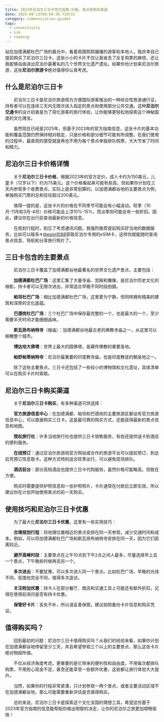 ```yaml
---
title: 2023年尼泊尔三日卡官方指南:价格、景点和购买渠道
date: 2025-09-13T04:59:39.719722
category: communication-guides
tags:
  - connectivity
  - sim
  - roaming
---
```


站在加德满都杜巴广场的晨光中，看着周围熙熙攘攘的游客和本地人，我庆幸自己提前购买了尼泊尔三日卡。这张小小的卡片不仅让我省去了反复购票的麻烦，还让我能够自由进出尼泊尔最著名的几个世界文化遗产遗址。如果你也计划来尼泊尔旅游，这张**尼泊尔旅游卡**绝对值得你认真考虑。

## 什么是尼泊尔三日卡

　　尼泊尔三日卡是尼泊尔旅游局为方便国际游客推出的一种综合性旅游通行证，持有者可以在连续三天内无限次进入指定的景点和使用部分公共交通。这种**尼泊尔交通卡**的设计初衷是为了简化游客的旅行体验，让你能够更轻松地探索这个神秘国度的文化瑰宝。

　　虽然现在已经是2025年，但基于2023年的官方指南信息，这张卡片的基本功能和覆盖范围仍然保持相对稳定，只是价格和部分细节可能有所调整。在我们使用的过程中，最直观的感受就是再也不用为每个景点单独排队购票，大大节省了时间和精力。

## 尼泊尔三日卡价格详情

　　关于**尼泊尔三日卡价格**，根据2023年的官方定价，成人卡约为150美元，儿童卡（12岁以下）约为75美元。这个价格看起来可能有些高，但如果你计划在三天内参观多个收费景点，实际上是非常划算的。以加德满都谷地的主要景点为例，单独购买门票的总和往往超过200美元。

　　值得一提的是，这张卡片的价格在不同季节可能会有小幅波动。旺季（10月-11月和3月-4月）价格可能会上浮10%-15%，而淡季则可能会有一些折扣。因此，建议你在出行前查询最新的价格信息。

　　在规划行程时，别忘了考虑通讯问题。我强烈推荐提前购买好当地的数据服务，比如可以联系✈[@esim1088](https://t.me/s/esim1088)获取尼泊尔专用的eSIM卡，这样你就能随时查询景点信息、导航和分享旅行照片了。

## 三日卡包含的主要景点

　　尼泊尔三日卡覆盖了加德满都谷地最著名的世界文化遗产景点，主要包括：

　　**加德满都杜巴广场**：这里汇集了大量寺庙、宫殿和雕像，是尼泊尔历史文化的缩影。持卡者可以无限次进出，非常适合早晚不同时段拍摄。

　　**帕坦杜巴广场**：相比加德满都杜巴广场，这里更为宁静，但同样拥有精美的建筑和深厚的文化底蕴。

　　**巴德岗杜巴广场**：三个杜巴广场中保存最完整的一个，也是最大的一个，至少需要半天时间才能细细品味。

　　**斯瓦扬布纳特寺**（猴庙）：加德满都谷地最古老的佛教寺庙之一，从这里可以俯瞰整个城市。

　　**博达哈大佛塔**：世界上最大的圆佛塔，是藏传佛教的重要圣地。

　　**帕舒帕蒂纳特寺**：尼泊尔最重要的印度教寺庙，也是印度教徒的朝圣地之一。

　　除了这些主要景点，三日卡还包括了一些较小的博物馆和文化遗址，具体清单可以在购买卡片时索取。

## 尼泊尔三日卡购买渠道

　　关于**尼泊尔三日卡购买**，有多种渠道可供选择：

　　**官方旅游信息中心**：在加德满都、帕坦和巴德岗的主要旅游区都设有官方旅游信息中心，可以直接购买三日卡。这是最可靠的购买方式，还能获得最新的景点信息和地图。

　　**授权旅行社**：许多当地旅行社也提供三日卡销售服务，有些还提供送卡到酒店的便利服务。

　　**在线预订**：通过尼泊尔旅游局官方网站或合作的旅游平台可以提前预订，到达后凭预订信息取卡。这种方式特别适合旺季出行，可以避免现场排队。

　　**酒店前台**：部分高档酒店也提供三日卡代购服务，虽然价格可能略高，但胜在方便。

　　购买时需要提供护照信息和一张护照照片，卡片通常在付款后立即生效，所以建议你在计划开始使用景点的前一天购买。

## 使用技巧和尼泊尔三日卡优惠

　　为了最大化**尼泊尔三日卡优惠**，这里有一些实用技巧：

　　**合理规划行程**：将地理位置相近的景点安排在同一天参观，减少交通时间和成本。例如，可以将加德满都杜巴广场和斯瓦扬布纳特寺安排在同一天，因为它们距离较近。

　　**避开高峰时段**：主要景点在上午10点到下午2点之间人最多，尽量选择早上去一个景点，下午晚些时候再去另一个。

　　**多次进出**：不要犹豫，可以多次进入同一个景点。比如杜巴广场，早晚的光线不同，氛围也完全不同，值得多次造访。

　　**关注附加优惠**：持卡人在部分餐厅、商店和交通工具上可能还有额外折扣，记得在使用前询问是否有持卡优惠。

　　**保管好卡片**：丢失不补，所以请妥善保管。建议拍照备份卡片信息和购买凭证。

## 值得购买吗？

　　回到最初的问题：尼泊尔三日卡值得购买吗？从我们的经验来看，如果你计划在加德满都谷地停留至少三天，并且希望参观三个以上的主要景点，那么这张卡片绝对物超所值。

　　不仅从经济角度考虑，更重要的是它带来的便利性和自由度。不用每次都排队购票，不用担心现金不足，甚至还能享受一些额外优惠，这些都让旅行体验大大提升。

　　当然，如果你的行程非常紧凑，只计划参观一两个景点，或者主要活动区域不在加德满都谷地，那么可能需要重新评估是否值得购买。

　　总的来说，尼泊尔三日卡是探索这个文化宝国的理想工具，希望这份基于2023年官方指南的信息能帮助你做出明智的决定，让你的尼泊尔之旅更加顺畅愉快！